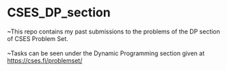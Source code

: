 # CSES_DP_section

~This repo contains my past submissions to the problems of the DP section of CSES Problem Set. <br /> <br />
~Tasks can be seen under the Dynamic Programming section given at https://cses.fi/problemset/
